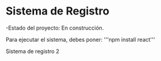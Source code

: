 <h1> Sistema de Registro</h1>

-Estado del proyecto: En construcción.

Para ejecutar el sistema, debes poner:
'''npm install react'''

Sistema de registro 2
